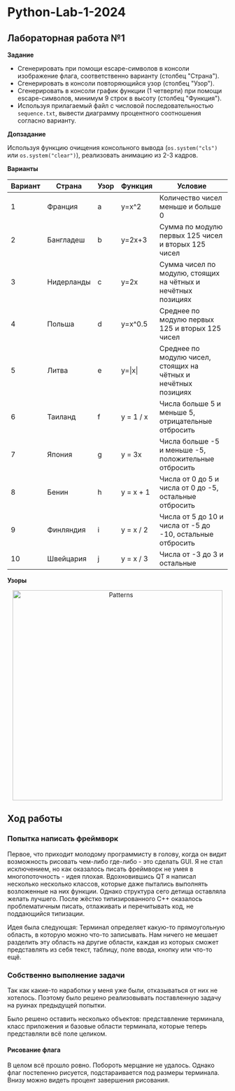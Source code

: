 # Python-Lab-1-2024
## Лабораторная работа №1

**Задание**

* Сгенерировать при помощи escape-символов в консоли изображение флага, соответственно варианту (столбец "Страна").
* Сгенерировать в консоли повторяющийся узор (столбец "Узор").
* Сгенерировать в консоли график функции (1 четверти) при помощи escape-символов, минимум 9 строк в высоту (столбец "Функция").
* Используя прилагаемый файл с числовой последовательностью ```sequence.txt```, вывести диаграмму процентного соотношения согласно варианту.

**Допзадание**

Используя функцию очищения консольного вывода (```os.system("cls")``` или ```os.system("clear")```), реализовать анимацию из 2-3 кадров.

**Варианты**

| Вариант | Страна | Узор | Функция | Условие |
| ------- | ------ | ---- | ------- | ------- |
| 1 | Франция | a | y=x^2 | Количество чисел меньше и больше 0 |
| 2 | Бангладеш | b | y=2x+3 | Сумма по модулю первых 125 чисел и вторых 125 чисел |
| 3 | Нидерланды | c | y=2x | Сумма чисел по модулю, стоящих на чётных и нечётных позициях |
| 4 | Польша | d | y=x^0.5 | Среднее по модулю первых 125 и вторых 125 чисел |
| 5 | Литва | e | y=\|x\| | Среднее по модулю чисел, стоящих на чётных и нечётных позициях |
| 6 | Таиланд | f | y = 1 / x | Числа больше 5 и меньше 5, отрицательные отбросить |
| 7 | Япония | g | y = 3x | Числа больше -5 и меньше -5, положительные отбросить |
| 8 | Бенин | h | y = x + 1 | Числа от 0 до 5 и числа от 0 до -5, остальные отбросить |
| 9 | Финляндия | i | y = x / 2 | Числа от 5 до 10 и числа от -5 до -10, остальные отбросить |
| 10 | Швейцария | j | y = x / 3 | Числа от -3 до 3 и остальные |

**Узоры**

<p align="center">
  <img src="lab2patterns.png" width="480" title="Patterns">
</p>



## Ход работы

### Попытка написать фреймворк
Первое, что приходит молодому программисту в голову, когда он видит возможность рисовать чем-либо где-либо - это сделать GUI. Я не стал исключением, но как оказалось писать фреймворк не умея в многопоточность - идея плохая. Вдохновившись QT я написал несколько несколько классов, которые даже пытались выполнять возложенные на них функции. Однако структура сего детища оставляла желать лучшего. После жёстко типизированного С++ оказалось проблематичным писать, отлаживать и перечитывать код, не поддающийся типизации.

Идея была следующая: Терминал определяет какую-то прямоугольную область, в которую можно что-то записывать. Нам ничего не мешает разделить эту область на другие области, каждая из которых сможет представлять из себя текст, таблицу, поле ввода, кнопку или что-то ещё.

### Собственно выполнение задачи
Так как какие-то наработки у меня уже были, отказываться от них не хотелось. Поэтому было решено реализовывать поставленную задачу на руинах предыдущей попытки.

Было решено оставить несколько объектов: представление терминала, класс приложения и базовые области терминала, которые теперь представляли всё поле целиком.

#### Рисование флага
В целом всё прошло ровно. Побороть мерцание не удалось. Однако флаг постепенно рисуется, подстараивается под размеры терминала. Внизу можно видеть процент завершения рисования.